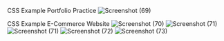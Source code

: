 CSS Example Portfolio Practice 
![Screenshot (69)](https://user-images.githubusercontent.com/107221212/174424243-0a56515b-e0cf-4f4d-9bec-e712986bff57.png)

CSS Example E-Commerce Website 
![Screenshot (70)](https://user-images.githubusercontent.com/107221212/174542031-ffbd23f9-4fe7-4c1f-8b00-7ffe8e3c086b.png)
![Screenshot (71)](https://user-images.githubusercontent.com/107221212/174542042-48528e89-df76-4235-b14b-1fde4138a1c6.png)
![Screenshot (71)](https://user-images.githubusercontent.com/107221212/174542049-18860d96-6f27-48ea-be02-cfd36eeb25c7.png)
![Screenshot (72)](https://user-images.githubusercontent.com/107221212/174542055-8fc94c32-8fd6-40a7-8cdd-e04cb8b1b4ab.png)
![Screenshot (73)](https://user-images.githubusercontent.com/107221212/174542064-5fe9b072-c40a-4988-8c84-73340a73e9e2.png)
